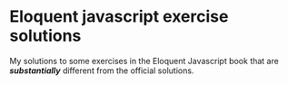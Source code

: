 # Eloquent javascript exercise solutions
My solutions to some exercises in the Eloquent Javascript book that are ***substantially*** different from the official solutions. 
